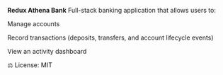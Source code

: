 **Redux Athena Bank**
Full-stack banking application that allows users to:

Manage accounts

Record transactions (deposits, transfers, and account lifecycle events)

View an activity dashboard

⚖️ License: MIT
